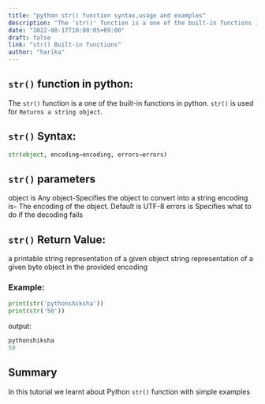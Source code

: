 ```yaml
---
title: "python str() function syntax,usage and examples"
description: "The 'str()' function is a one of the built-in functions in python"
date: "2022-08-17T10:00:05+09:00"
draft: false
link: "str() Built-in functions"
author: "harika"
---
```


## `str()` function in python:
The `str()` function is a one of the built-in functions in python.
`str()` is used for	`Returns a string object`.

## `str()` Syntax:

```python
str(object, encoding=encoding, errors=errors)
```
## `str()` parameters

object is Any object-Specifies the object to convert into a string
encoding is- The encoding of the object. Default is UTF-8
errors is Specifies what to do if the decoding fails

## `str()` Return Value:

a printable string representation of a given object
string representation of a given byte object in the provided encoding
 
### Example:
```python
print(str('pythonshiksha'))
print(str('50'))
```
output:
```python
pythonshiksha
50
```
## Summary
In this tutorial we learnt about Python `str()` function with simple examples